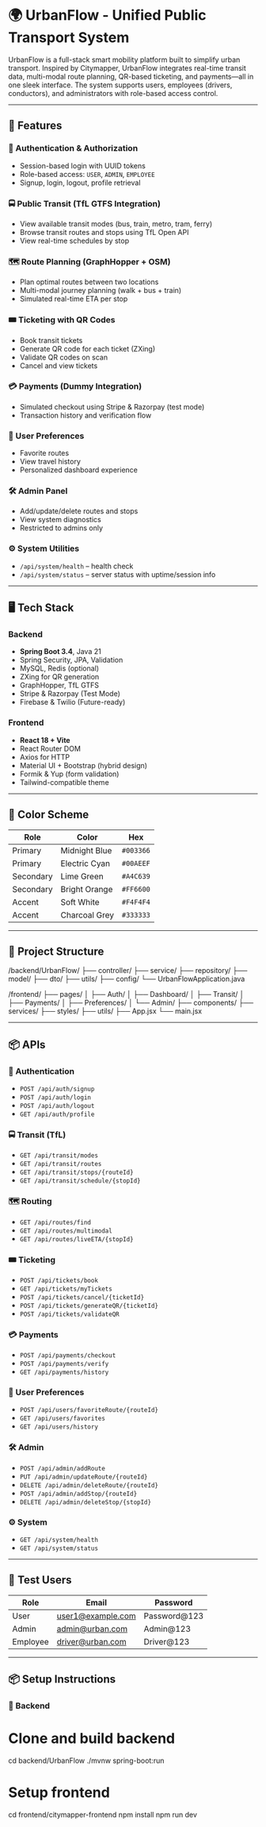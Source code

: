 # 🌍 UrbanFlow - Unified Public Transport System

UrbanFlow is a full-stack smart mobility platform built to simplify urban transport. Inspired by Citymapper, UrbanFlow integrates real-time transit data, multi-modal route planning, QR-based ticketing, and payments—all in one sleek interface. The system supports users, employees (drivers, conductors), and administrators with role-based access control.

---

## 🚀 Features

### 🔐 Authentication & Authorization
- Session-based login with UUID tokens
- Role-based access: `USER`, `ADMIN`, `EMPLOYEE`
- Signup, login, logout, profile retrieval

### 🚍 Public Transit (TfL GTFS Integration)
- View available transit modes (bus, train, metro, tram, ferry)
- Browse transit routes and stops using TfL Open API
- View real-time schedules by stop

### 🗺️ Route Planning (GraphHopper + OSM)
- Plan optimal routes between two locations
- Multi-modal journey planning (walk + bus + train)
- Simulated real-time ETA per stop

### 🎟️ Ticketing with QR Codes
- Book transit tickets
- Generate QR code for each ticket (ZXing)
- Validate QR codes on scan
- Cancel and view tickets

### 💳 Payments (Dummy Integration)
- Simulated checkout using Stripe & Razorpay (test mode)
- Transaction history and verification flow

### 💚 User Preferences
- Favorite routes
- View travel history
- Personalized dashboard experience

### 🛠️ Admin Panel
- Add/update/delete routes and stops
- View system diagnostics
- Restricted to admins only

### ⚙️ System Utilities
- `/api/system/health` – health check
- `/api/system/status` – server status with uptime/session info

---

## 🖥️ Tech Stack

### Backend
- **Spring Boot 3.4**, Java 21
- Spring Security, JPA, Validation
- MySQL, Redis (optional)
- ZXing for QR generation
- GraphHopper, TfL GTFS
- Stripe & Razorpay (Test Mode)
- Firebase & Twilio (Future-ready)

### Frontend
- **React 18 + Vite**
- React Router DOM
- Axios for HTTP
- Material UI + Bootstrap (hybrid design)
- Formik & Yup (form validation)
- Tailwind-compatible theme

---

## 🎨 Color Scheme

| Role       | Color               | Hex       |
|------------|---------------------|-----------|
| Primary    | Midnight Blue       | `#003366` |
| Primary    | Electric Cyan       | `#00AEEF` |
| Secondary  | Lime Green          | `#A4C639` |
| Secondary  | Bright Orange       | `#FF6600` |
| Accent     | Soft White          | `#F4F4F4` |
| Accent     | Charcoal Grey       | `#333333` |

---

## 📁 Project Structure

/backend/UrbanFlow/ ├── controller/ ├── service/ ├── repository/ ├── model/ ├── dto/ ├── utils/ ├── config/ └── UrbanFlowApplication.java

/frontend/ ├── pages/ │ ├── Auth/ │ ├── Dashboard/ │ ├── Transit/ │ ├── Payments/ │ ├── Preferences/ │ └── Admin/ ├── components/ ├── services/ ├── styles/ ├── utils/ ├── App.jsx └── main.jsx



---

## 📦 APIs

### 🔐 Authentication
- `POST /api/auth/signup`
- `POST /api/auth/login`
- `POST /api/auth/logout`
- `GET /api/auth/profile`

### 🚍 Transit (TfL)
- `GET /api/transit/modes`
- `GET /api/transit/routes`
- `GET /api/transit/stops/{routeId}`
- `GET /api/transit/schedule/{stopId}`

### 🗺️ Routing
- `GET /api/routes/find`
- `GET /api/routes/multimodal`
- `GET /api/routes/liveETA/{stopId}`

### 🎟️ Ticketing
- `POST /api/tickets/book`
- `GET /api/tickets/myTickets`
- `POST /api/tickets/cancel/{ticketId}`
- `POST /api/tickets/generateQR/{ticketId}`
- `POST /api/tickets/validateQR`

### 💳 Payments
- `POST /api/payments/checkout`
- `POST /api/payments/verify`
- `GET /api/payments/history`

### 💚 User Preferences
- `POST /api/users/favoriteRoute/{routeId}`
- `GET /api/users/favorites`
- `GET /api/users/history`

### 🛠️ Admin
- `POST /api/admin/addRoute`
- `PUT /api/admin/updateRoute/{routeId}`
- `DELETE /api/admin/deleteRoute/{routeId}`
- `POST /api/admin/addStop/{routeId}`
- `DELETE /api/admin/deleteStop/{stopId}`

### ⚙️ System
- `GET /api/system/health`
- `GET /api/system/status`

---

## 🧪 Test Users

| Role      | Email                  | Password      |
|-----------|------------------------|---------------|
| User      | user1@example.com      | Password@123  |
| Admin     | admin@urban.com        | Admin@123     |
| Employee  | driver@urban.com       | Driver@123    |

---

## 📦 Setup Instructions

### 📌 Backend


# Clone and build backend
cd backend/UrbanFlow
./mvnw spring-boot:run


# Setup frontend
cd frontend/citymapper-frontend
npm install
npm run dev
